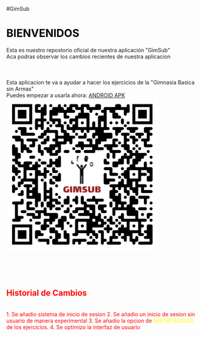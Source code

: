 #GimSub
<html>
<font><h1><font color = "black">BIENVENIDOS</font></h1>
  Esta es nuestro repostorio oficial de nuestra aplicación "GimSub" <br>
  Aca podras observar los cambios recientes de nuestra aplicacion<br>
  <br>
  <br>
  <br>
  Esta aplicacion te va a ayudar a hacer los ejercicios de la "Gimnasia Basica sin Armas"<br>
  Puedes empezar a usarla ahora: <a href="https://github.com/brandonsneiders/GimSub/releases/tag/Apk">ANDROID APK</a>
   <img alt="Untitled (1).png" src="https://github.com/brandonsneiders/GimSub/blob/main/Untitled%20(1).png?raw=true" data-hpc="true" width="400" height="400">
  <br>
  <br>
  <br>
  <br>
  <br>
  <font><h2><font color = red>Historial de Cambios<font></h2><br>
    1. Se añadio sistema de inicio de sesion
    2. Se añadio un inicio de sesion sin usuario de manera experimental
    3. Se añadio la opcion de <font><font color=yellow>IMPORTANCIAS</font> de los ejercicios.
    4. Se optimizo la interfaz de usuario
    </html>
  
